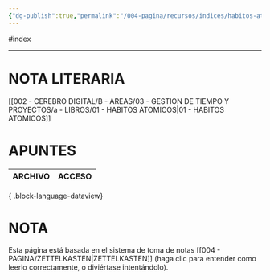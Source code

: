```yaml
---
{"dg-publish":true,"permalink":"/004-pagina/recursos/indices/habitos-atomicos/","tags":["gardenEntry"]}
---
```


#index

---
# NOTA LITERARIA
[[002 - CEREBRO DIGITAL/B - AREAS/03 - GESTION DE TIEMPO Y PROYECTOS/a - LIBROS/01 - HABITOS ATOMICOS\|01 - HABITOS ATOMICOS]]
# APUNTES
| ARCHIVO | ACCESO |
| ------- | ------ |

{ .block-language-dataview}
# NOTA
Esta página está basada en el sistema de toma de notas [[004 - PAGINA/ZETTELKASTEN\|ZETTELKASTEN]] (haga clic para entender como leerlo correctamente, o diviértase intentándolo).